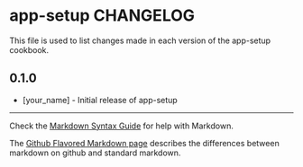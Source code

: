app-setup CHANGELOG
===================

This file is used to list changes made in each version of the app-setup cookbook.

0.1.0
-----
- [your_name] - Initial release of app-setup

- - -
Check the [Markdown Syntax Guide](http://daringfireball.net/projects/markdown/syntax) for help with Markdown.

The [Github Flavored Markdown page](http://github.github.com/github-flavored-markdown/) describes the differences between markdown on github and standard markdown.
